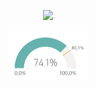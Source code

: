 <div align="center">
 
<a href="https://github.com/Sissaz" > <img width="25%"  src="https://cdn.discordapp.com/attachments/589442956021465142/964720859455586384/radial-gauge.png" /></a>
 
</div>

<div align="center">
 
<a href="https://github.com/Sissaz" > <img width="25%"  src="https://github.com/Sissaz/power-bi/blob/main/medidor-radial/medidor-radial.png?raw=true" /></a>
 
</div>
<br>
<br />
